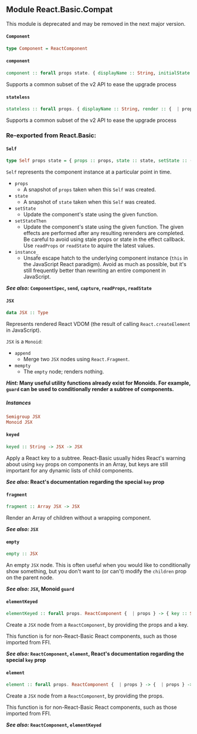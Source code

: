 ## Module React.Basic.Compat

This module is deprecated and may be removed in the next
major version.

#### `Component`

``` purescript
type Component = ReactComponent
```

#### `component`

``` purescript
component :: forall props state. { displayName :: String, initialState :: {  | state }, receiveProps :: Self {  | props } {  | state } -> Effect Unit, render :: Self {  | props } {  | state } -> JSX } -> ReactComponent {  | props }
```

Supports a common subset of the v2 API to ease the upgrade process

#### `stateless`

``` purescript
stateless :: forall props. { displayName :: String, render :: {  | props } -> JSX } -> ReactComponent {  | props }
```

Supports a common subset of the v2 API to ease the upgrade process


### Re-exported from React.Basic:

#### `Self`

``` purescript
type Self props state = { props :: props, state :: state, setState :: (state -> state) -> Effect Unit, setStateThen :: (state -> state) -> Effect Unit -> Effect Unit, instance_ :: ReactComponentInstance props state }
```

`Self` represents the component instance at a particular point in time.

- `props`
  - A snapshot of `props` taken when this `Self` was created.
- `state`
  - A snapshot of `state` taken when this `Self` was created.
- `setState`
  - Update the component's state using the given function.
- `setStateThen`
  - Update the component's state using the given function. The given effects are performed after any resulting rerenders are completed. Be careful to avoid using stale props or state in the effect callback. Use `readProps` or `readState` to aquire the latest values.
- `instance_`
  - Unsafe escape hatch to the underlying component instance (`this` in the JavaScript React paradigm). Avoid as much as possible, but it's still frequently better than rewriting an entire component in JavaScript.

__*See also:* `ComponentSpec`, `send`, `capture`, `readProps`, `readState`__

#### `JSX`

``` purescript
data JSX :: Type
```

Represents rendered React VDOM (the result of calling `React.createElement`
in JavaScript).

`JSX` is a `Monoid`:

- `append`
  - Merge two `JSX` nodes using `React.Fragment`.
- `mempty`
  - The `empty` node; renders nothing.

__*Hint:* Many useful utility functions already exist for Monoids. For example,
  `guard` can be used to conditionally render a subtree of components.__

##### Instances
``` purescript
Semigroup JSX
Monoid JSX
```

#### `keyed`

``` purescript
keyed :: String -> JSX -> JSX
```

Apply a React key to a subtree. React-Basic usually hides React's warning about
using `key` props on components in an Array, but keys are still important for
any dynamic lists of child components.

__*See also:* React's documentation regarding the special `key` prop__

#### `fragment`

``` purescript
fragment :: Array JSX -> JSX
```

Render an Array of children without a wrapping component.

__*See also:* `JSX`__

#### `empty`

``` purescript
empty :: JSX
```

An empty `JSX` node. This is often useful when you would like to conditionally
show something, but you don't want to (or can't) modify the `children` prop
on the parent node.

__*See also:* `JSX`, Monoid `guard`__

#### `elementKeyed`

``` purescript
elementKeyed :: forall props. ReactComponent {  | props } -> { key :: String | props } -> JSX
```

Create a `JSX` node from a `ReactComponent`, by providing the props and a key.

This function is for non-React-Basic React components, such as those
imported from FFI.

__*See also:* `ReactComponent`, `element`, React's documentation regarding the special `key` prop__

#### `element`

``` purescript
element :: forall props. ReactComponent {  | props } -> {  | props } -> JSX
```

Create a `JSX` node from a `ReactComponent`, by providing the props.

This function is for non-React-Basic React components, such as those
imported from FFI.

__*See also:* `ReactComponent`, `elementKeyed`__

